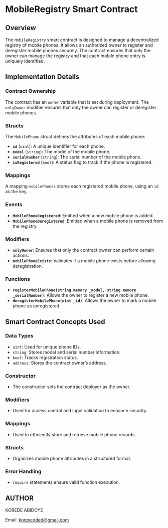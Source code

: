 # MobileRegistry Smart Contract

## Overview
The `MobileRegistry` smart contract is designed to manage a decentralized registry of mobile phones. It allows an authorized owner to register and deregister mobile phones securely. The contract ensures that only the owner can manage the registry and that each mobile phone entry is uniquely identified.

## Implementation Details

### Contract Ownership
The contract has an `owner` variable that is set during deployment. The `onlyOwner` modifier ensures that only the owner can register or deregister mobile phones.

### Structs
The `MobilePhone` struct defines the attributes of each mobile phone:
- **`id`** (`uint`): A unique identifier for each phone.
- **`model`** (`string`): The model of the mobile phone.
- **`serialNumber`** (`string`): The serial number of the mobile phone.
- **`isRegistered`** (`bool`): A status flag to track if the phone is registered.

### Mappings
A mapping `mobilePhones` stores each registered mobile phone, using an `id` as the key.

### Events
- **`MobilePhoneRegistered`**: Emitted when a new mobile phone is added.
- **`MobilePhoneDeregistered`**: Emitted when a mobile phone is removed from the registry.

### Modifiers
- **`onlyOwner`**: Ensures that only the contract owner can perform certain actions.
- **`mobilePhoneExists`**: Validates if a mobile phone exists before allowing deregistration.

### Functions
- **`registerMobilePhone(string memory _model, string memory _serialNumber)`**: Allows the owner to register a new mobile phone.
- **`deregisterMobilePhone(uint _id)`**: Allows the owner to mark a mobile phone as unregistered.

## Smart Contract Concepts Used

### Data Types
- `uint`: Used for unique phone IDs.
- `string`: Stores model and serial number information.
- `bool`: Tracks registration status.
- `address`: Stores the contract owner’s address.

### Constructor
- The constructor sets the contract deployer as the owner.

### Modifiers
- Used for access control and input validation to enhance security.

### Mappings
- Used to efficiently store and retrieve mobile phone records.

### Structs
- Organizes mobile phone attributes in a structured format.

### Error Handling
- `require` statements ensure valid function execution.


## AUTHOR

KOREDE ABIDOYE

Email: korexcoded@gmail.com